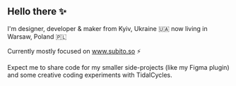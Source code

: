 ## Hello there ✨

I'm designer, developer & maker from Kyiv, Ukraine 🇺🇦 now living in Warsaw, Poland 🇵🇱

Currently mostly focused on www.subito.so ⚡️

Expect me to share code for my smaller side-projects (like my Figma plugin) and some creative coding experiments with TidalCycles.
